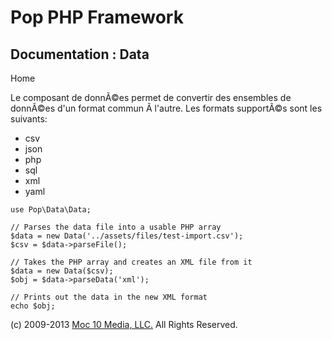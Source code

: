 Pop PHP Framework
=================

Documentation : Data
--------------------

Home

Le composant de donnÃ©es permet de convertir des ensembles de donnÃ©es
d'un format commun Ã l'autre. Les formats supportÃ©s sont les suivants:

-   csv
-   json
-   php
-   sql
-   xml
-   yaml

<!-- -->

    use Pop\Data\Data;

    // Parses the data file into a usable PHP array
    $data = new Data('../assets/files/test-import.csv');
    $csv = $data->parseFile();

    // Takes the PHP array and creates an XML file from it
    $data = new Data($csv);
    $obj = $data->parseData('xml');

    // Prints out the data in the new XML format
    echo $obj;

\(c) 2009-2013 [Moc 10 Media, LLC.](http://www.moc10media.com) All
Rights Reserved.
